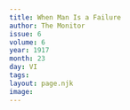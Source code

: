 ```yaml
---
title: When Man Is a Failure
author: The Monitor
issue: 6
volume: 6
year: 1917
month: 23
day: VI
tags:
layout: page.njk
image:
---
```

